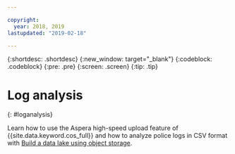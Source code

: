 ```yaml
---

copyright:
  year: 2018, 2019
lastupdated: "2019-02-18"

---
```


{:shortdesc: .shortdesc}
{:new_window: target="_blank"}
{:codeblock: .codeblock}
{:pre: .pre}
{:screen: .screen}
{:tip: .tip}



# Log analysis
{: #loganalysis}

Learn how to use the Aspera high-speed upload feature of {{site.data.keyword.cos_full}} and how to analyze police logs in CSV format with
[Build a data lake using object storage](https://console.bluemix.net/docs/tutorials/smart-data-lake.html#build-a-data-lake-using-object-storage).


